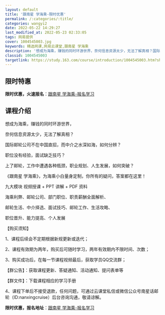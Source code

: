 ```yaml
---
layout: default
title: '跟南星 学海乘-限时优惠'
permalink: /:categories/:title/
categories: wangyi2
date: 2022-05-22 14:29:27
last_modified_at: 2022-05-23 02:33:05
tags: 网易提供
cover: 1004545003.jpg
keywords: 精选网课,网易云课堂,跟南星 学海乘
description: '想成为海乘，赚钱的同时环游世界，奈何信息资源太少，无法了解真相？国际邮轮公司不在中国直招，而中介之水深如海，如何分辨？职'
classid: 1004545003
targetlink: https://study.163.com/course/introduction/1004545003.htm?share=1&shareId=1025206652&utm_campaign=share&utm_medium=iphoneShare&utm_source=&utm_u=1025206652
---
```


## 限时特惠

**限时优惠，火速报名**：[跟南星 学海乘-报名学习](https://study.163.com/course/introduction/1004545003.htm?share=1&shareId=1025206652&utm_campaign=share&utm_medium=iphoneShare&utm_source=&utm_u=1025206652)

## 课程介绍

想成为海乘，赚钱的同时环游世界，

奈何信息资源太少，无法了解真相？

国际邮轮公司不在中国直招，而中介之水深如海，如何分辨？

职位没有经验，面试缺乏技巧？

上了邮轮，工作中遭遇各种瓶颈，职业规划、人生发展，如何突破？



《跟南星 学海乘》，为海乘小白量身定制，你所有的疑问，答案都在这里！

九大模块 视频授课 + PPT 讲解 + PDF 资料

海乘利弊、邮轮公司、部门职位、职责薪酬全面解析、

邮轮生活、中介择选、面试技巧、邮轮工作、生活攻略、

职位晋升、能力提高、个人发展



【购买须知】

1、课程后续会不定期根据新规更新或迭代；

2、课程有效期为两年，购买后可随时学习，两年有效期内不限时间、次数；

3、购买成功后，在每一节课程视频最后，获取学员QQ交流群；

【群公告】：获取课程更新、答疑通知、活动通知、提问表单等

【群文件】：下载课程相应的学习手册

4、课程下单后不接受退款，任何问题，可通过云课堂私信或微信公众号南星话邮轮（ID:nanxingcruise）后台咨询沟通，敬请谅解。

**限时优惠，报名地址**：[跟南星 学海乘-报名学习](https://study.163.com/course/introduction/1004545003.htm?share=1&shareId=1025206652&utm_campaign=share&utm_medium=iphoneShare&utm_source=&utm_u=1025206652)

